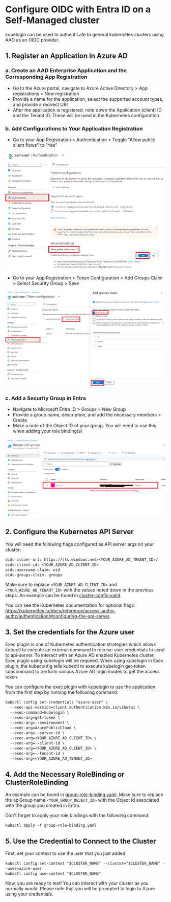 # Configure OIDC with Entra ID on a Self-Managed cluster

kubelogin can be used to authenticate to general kubernetes clusters using AAD as an OIDC provider.

## 1. Register an Application in Azure AD

### a. Create an AAD Enterprise Application and the Corresponding App Registration

* Go to the Azure portal, navigate to Azure Active Directory > App registrations > New registration
* Provide a name for the application, select the supported account types, and provide a redirect URI
* After the application is registered, note down the Application (client) ID and the Tenant ID. These will be used in the Kubernetes configuration

### b. Add Configurations to Your Application Registration

* Go to your App Registration > Authentication > Toggle "Allow public client flows" to "Yes"

![Allow public client flows](./images/client-flows.png)

* Go to your App Registration > Token Configuration > Add Groups Claim > Select Security Group > Save

![Add groups claim](./images/groups-claim.png)

### c. Add a Security Group in Entra

* Navigate to Microsoft Entra ID > Groups > New Group
* Provide a group name, description, and add the necessary members > Create
* Make a note of the Object ID of your group. You will need to use this when adding your role binding(s)

![Entra](./images/entra-oid.png)


## 2. Configure the Kubernetes API Server

You will need the following flags configured as API server args on your cluster:

```
oidc-issuer-url: https://sts.windows.net/<YOUR_AZURE_AD_TENANT_ID>/
oidc-client-id: <YOUR_AZURE_AD_CLIENT_ID>
oidc-username-claim: oid
oidc-groups-claim: groups
```

Make sure to replace `<YOUR_AZURE_AD_CLIENT_ID>` and `<YOUR_AZURE_AD_TENANT_ID>` with the values noted down in the previous steps. An example can be found in [cluster-config.yaml](./cluster-config.yaml).

You can see the Kubernetes documentation for optional flags: https://kubernetes.io/docs/reference/access-authn-authz/authentication/#configuring-the-api-server.

## 3. Set the credentials for the Azure user

Exec plugin is one of Kubernetes authentication strategies which allows kubectl to execute an external command to receive user credentials to send to api-server. To interact with an Azure AD enabled Kubernetes cluster, Exec plugin using kubelogin will be required. When using kubelogin in Exec plugin, the kubeconfig tells kubectl to execute kubelogin get-token subcommand to perform various Azure AD login modes to get the access token.

You can configure the exec plugin with kubelogin to use the application from the first step by running the following command:

```
kubectl config set-credentials "azure-user" \
  --exec-api-version=client.authentication.k8s.io/v1beta1 \
  --exec-command=kubelogin \
  --exec-arg=get-token \
  --exec-arg=--environment \
  --exec-arg=AzurePublicCloud \
  --exec-arg=--server-id \
  --exec-arg=<YOUR_AZURE_AD_CLIENT_ID> \
  --exec-arg=--client-id \
  --exec-arg=<YOUR_AZURE_AD_CLIENT_ID> \
  --exec-arg=--tenant-id \
  --exec-arg=<YOUR_AZURE_AD_TENANT_ID>
```

## 4. Add the Necessary RoleBinding or ClusterRoleBinding

An example can be found in [group-role-binding.yaml](./group-role-binding.yaml). Make sure to replace the apiGroup name `<YOUR_GROUP_OBJECT_ID>` with the Object Id associated with the group you created in Entra.

Don't forget to apply your role bindings with the following command:

```
kubectl apply -f group-role-binding.yaml
```

## 5. Use the Credential to Connect to the Cluster


First, set your context to use the user that you just added:

```
kubectl config set-context "$CLUSTER_NAME" --cluster="$CLUSTER_NAME" --user=azure-user
kubectl config use-context "$CLUSTER_NAME"
```

Now, you are ready to test! You can interact with your cluster as you normally would. Please note that you will be prompted to login to Azure using your credentials.
